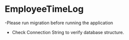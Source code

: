 # EmployeeTimeLog


-Please run migration before running the application 
- Check Connection String to verify database structure.
